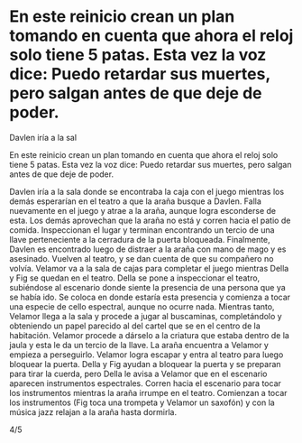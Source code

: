 # En este reinicio crean un plan tomando en cuenta que ahora el reloj solo tiene 5 patas. Esta vez la voz dice: Puedo retardar sus muertes, pero salgan antes de que deje de poder. 

Davlen iría a la sal

En este reinicio crean un plan tomando en cuenta que ahora el reloj solo tiene 5 patas. Esta vez la voz dice: Puedo retardar sus muertes, pero salgan antes de que deje de poder. 

Davlen iría a la sala donde se encontraba la caja con el juego mientras los demás esperarían en el teatro a que la araña busque a Davlen. Falla nuevamente en el juego y atrae a la araña, aunque logra esconderse de esta. Los demás aprovechan que la araña no está y corren hacia el patio de comida. Inspeccionan el lugar y terminan encontrando un tercio de una llave perteneciente a la cerradura de la puerta bloqueada. Finalmente, Davlen es encontrado luego de distraer a la araña con mano de mago y es asesinado. Vuelven al teatro, y se dan cuenta de que su compañero no volvía. Velamor va a la sala de cajas para completar el juego mientras Della y Fig se quedan en el teatro. Della se pone a inspeccionar el teatro, subiéndose al escenario donde siente la presencia de una persona que ya se había ido. Se coloca en donde estaría esta presencia y comienza a tocar una especie de cello espectral, aunque no ocurre nada. Mientras tanto, Velamor llega a la sala y procede a jugar al buscaminas, completándolo y obteniendo un papel parecido al del cartel que se en el centro de la habitación. Velamor procede a dárselo a la criatura que estaba dentro de la jaula y esta le da un tercio de la llave. La araña encuentra a Velamor y empieza a perseguirlo. Velamor logra escapar y entra al teatro para luego bloquear la puerta. Della y Fig ayudan a bloquear la puerta y se preparan para tirar la cuerda, pero Della le avisa a Velamor que en el escenario aparecen instrumentos espectrales. Corren hacia el escenario para tocar los instrumentos mientras la araña irrumpe en el teatro. Comienzan a tocar los instrumentos (Fig toca una trompeta y Velamor un saxofón) y con la música jazz relajan a la araña hasta dormirla. 

4/5

